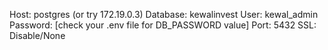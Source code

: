 Host: postgres  (or try 172.19.0.3)
Database: kewalinvest
User: kewal_admin
Password: [check your .env file for DB_PASSWORD value]
Port: 5432
SSL: Disable/None



